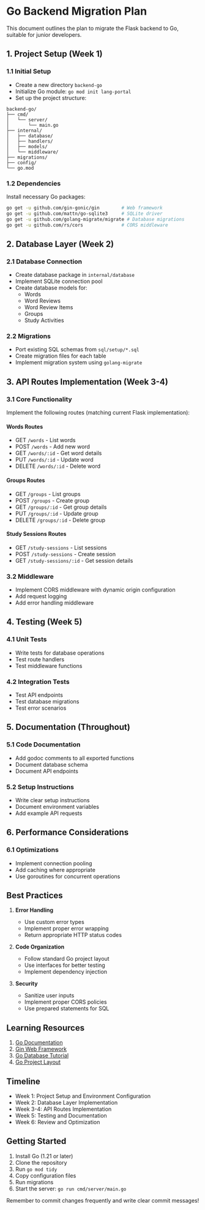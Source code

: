 # Go Backend Migration Plan

This document outlines the plan to migrate the Flask backend to Go, suitable for junior developers.

## 1. Project Setup (Week 1)

### 1.1 Initial Setup
- Create a new directory `backend-go`
- Initialize Go module: `go mod init lang-portal`
- Set up the project structure:
```
backend-go/
├── cmd/
│   └── server/
│       └── main.go
├── internal/
│   ├── database/
│   ├── handlers/
│   ├── models/
│   └── middleware/
├── migrations/
├── config/
└── go.mod
```

### 1.2 Dependencies
Install necessary Go packages:
```bash
go get -u github.com/gin-gonic/gin        # Web framework
go get -u github.com/mattn/go-sqlite3     # SQLite driver
go get -u github.com/golang-migrate/migrate # Database migrations
go get -u github.com/rs/cors              # CORS middleware
```

## 2. Database Layer (Week 2)

### 2.1 Database Connection
- Create database package in `internal/database`
- Implement SQLite connection pool
- Create database models for:
  - Words
  - Word Reviews
  - Word Review Items
  - Groups
  - Study Activities

### 2.2 Migrations
- Port existing SQL schemas from `sql/setup/*.sql`
- Create migration files for each table
- Implement migration system using `golang-migrate`

## 3. API Routes Implementation (Week 3-4)

### 3.1 Core Functionality
Implement the following routes (matching current Flask implementation):

#### Words Routes
- GET `/words` - List words
- POST `/words` - Add new word
- GET `/words/:id` - Get word details
- PUT `/words/:id` - Update word
- DELETE `/words/:id` - Delete word

#### Groups Routes
- GET `/groups` - List groups
- POST `/groups` - Create group
- GET `/groups/:id` - Get group details
- PUT `/groups/:id` - Update group
- DELETE `/groups/:id` - Delete group

#### Study Sessions Routes
- GET `/study-sessions` - List sessions
- POST `/study-sessions` - Create session
- GET `/study-sessions/:id` - Get session details

### 3.2 Middleware
- Implement CORS middleware with dynamic origin configuration
- Add request logging
- Add error handling middleware

## 4. Testing (Week 5)

### 4.1 Unit Tests
- Write tests for database operations
- Test route handlers
- Test middleware functions

### 4.2 Integration Tests
- Test API endpoints
- Test database migrations
- Test error scenarios

## 5. Documentation (Throughout)

### 5.1 Code Documentation
- Add godoc comments to all exported functions
- Document database schema
- Document API endpoints

### 5.2 Setup Instructions
- Write clear setup instructions
- Document environment variables
- Add example API requests

## 6. Performance Considerations

### 6.1 Optimizations
- Implement connection pooling
- Add caching where appropriate
- Use goroutines for concurrent operations

## Best Practices

1. **Error Handling**
   - Use custom error types
   - Implement proper error wrapping
   - Return appropriate HTTP status codes

2. **Code Organization**
   - Follow standard Go project layout
   - Use interfaces for better testing
   - Implement dependency injection

3. **Security**
   - Sanitize user inputs
   - Implement proper CORS policies
   - Use prepared statements for SQL

## Learning Resources

1. [Go Documentation](https://golang.org/doc/)
2. [Gin Web Framework](https://github.com/gin-gonic/gin)
3. [Go Database Tutorial](https://golang.org/pkg/database/sql/)
4. [Go Project Layout](https://github.com/golang-standards/project-layout)

## Timeline

- Week 1: Project Setup and Environment Configuration
- Week 2: Database Layer Implementation
- Week 3-4: API Routes Implementation
- Week 5: Testing and Documentation
- Week 6: Review and Optimization

## Getting Started

1. Install Go (1.21 or later)
2. Clone the repository
3. Run `go mod tidy`
4. Copy configuration files
5. Run migrations
6. Start the server: `go run cmd/server/main.go`

Remember to commit changes frequently and write clear commit messages!
